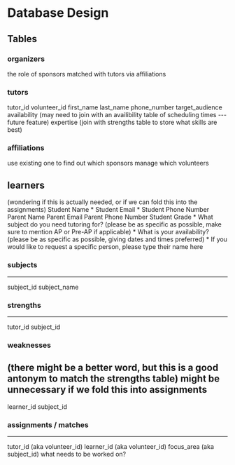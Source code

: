 # Database Design

## Tables

### organizers
the role of sponsors
matched with tutors via affiliations

### tutors
tutor_id
volunteer_id
first_name
last_name
phone_number
target_audience
availability (may need to join with an availibility table of scheduling times --- future feature)
expertise (join with strengths table to store what skills are best)

### affiliations
use existing one to find out which sponsors manage which volunteers

## learners
(wondering if this is actually needed, or if we can fold this into the assignments)
Student Name *
Student Email *
Student Phone Number
Parent Name
Parent Email
Parent Phone Number
Student Grade *
What subject do you need tutoring for? (please be as specific as possible, make sure to mention AP or Pre-AP if applicable) *
What is your availability? (please be as specific as possible, giving dates and times preferred) *
If you would like to request a specific person, please type their name here

### subjects
---------
subject_id
subject_name

### strengths
---------
tutor_id
subject_id

### weaknesses 
(there might be a better word, but this is a good antonym to match the strengths table)
might be unnecessary if we fold this into assignments
---------
learner_id
subject_id

### assignments / matches
-----------
tutor_id (aka volunteer_id)
learner_id (aka volunteer_id)
focus_area (aka subject_id) what needs to be worked on?
